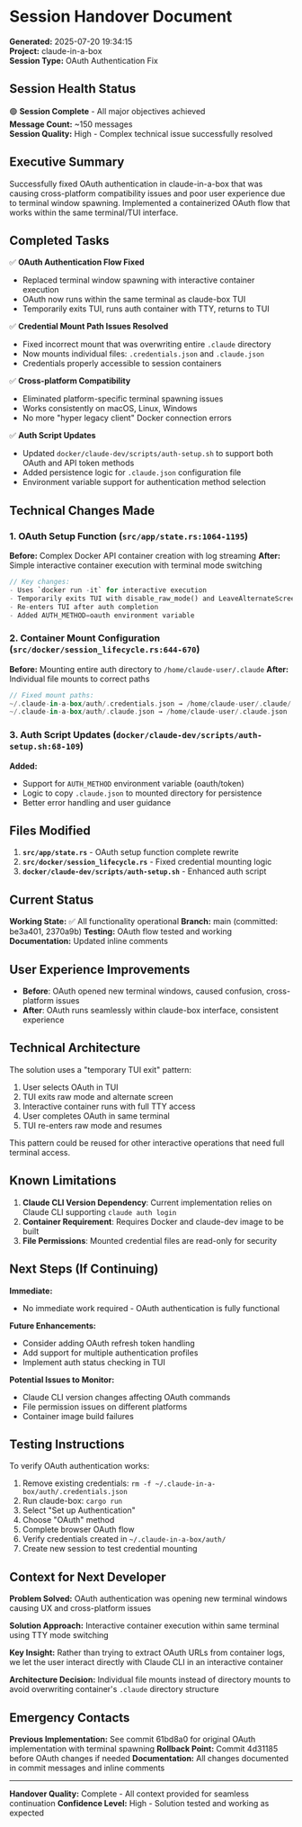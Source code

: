 # Session Handover Document

**Generated:** 2025-07-20 19:34:15  
**Project:** claude-in-a-box  
**Session Type:** OAuth Authentication Fix  

## Session Health Status

🟢 **Session Complete** - All major objectives achieved  
**Message Count:** ~150 messages  
**Session Quality:** High - Complex technical issue successfully resolved  

## Executive Summary

Successfully fixed OAuth authentication in claude-in-a-box that was causing cross-platform compatibility issues and poor user experience due to terminal window spawning. Implemented a containerized OAuth flow that works within the same terminal/TUI interface.

## Completed Tasks

✅ **OAuth Authentication Flow Fixed**
- Replaced terminal window spawning with interactive container execution
- OAuth now runs within the same terminal as claude-box TUI
- Temporarily exits TUI, runs auth container with TTY, returns to TUI

✅ **Credential Mount Path Issues Resolved**
- Fixed incorrect mount that was overwriting entire `.claude` directory
- Now mounts individual files: `.credentials.json` and `.claude.json`
- Credentials properly accessible to session containers

✅ **Cross-platform Compatibility**
- Eliminated platform-specific terminal spawning issues
- Works consistently on macOS, Linux, Windows
- No more "hyper legacy client" Docker connection errors

✅ **Auth Script Updates**
- Updated `docker/claude-dev/scripts/auth-setup.sh` to support both OAuth and API token methods
- Added persistence logic for `.claude.json` configuration file
- Environment variable support for authentication method selection

## Technical Changes Made

### 1. OAuth Setup Function (`src/app/state.rs:1064-1195`)
**Before:** Complex Docker API container creation with log streaming
**After:** Simple interactive container execution with terminal mode switching

```rust
// Key changes:
- Uses `docker run -it` for interactive execution
- Temporarily exits TUI with disable_raw_mode() and LeaveAlternateScreen
- Re-enters TUI after auth completion
- Added AUTH_METHOD=oauth environment variable
```

### 2. Container Mount Configuration (`src/docker/session_lifecycle.rs:644-670`)
**Before:** Mounting entire auth directory to `/home/claude-user/.claude`
**After:** Individual file mounts to correct paths

```rust
// Fixed mount paths:
~/.claude-in-a-box/auth/.credentials.json → /home/claude-user/.claude/.credentials.json
~/.claude-in-a-box/auth/.claude.json → /home/claude-user/.claude.json
```

### 3. Auth Script Updates (`docker/claude-dev/scripts/auth-setup.sh:68-109`)
**Added:** 
- Support for `AUTH_METHOD` environment variable (oauth/token)
- Logic to copy `.claude.json` to mounted directory for persistence
- Better error handling and user guidance

## Files Modified

1. **`src/app/state.rs`** - OAuth setup function complete rewrite
2. **`src/docker/session_lifecycle.rs`** - Fixed credential mounting logic
3. **`docker/claude-dev/scripts/auth-setup.sh`** - Enhanced auth script

## Current Status

**Working State:** ✅ All functionality operational
**Branch:** main (committed: be3a401, 2370a9b)
**Testing:** OAuth flow tested and working
**Documentation:** Updated inline comments

## User Experience Improvements

- **Before**: OAuth opened new terminal windows, caused confusion, cross-platform issues
- **After**: OAuth runs seamlessly within claude-box interface, consistent experience

## Technical Architecture

The solution uses a "temporary TUI exit" pattern:
1. User selects OAuth in TUI
2. TUI exits raw mode and alternate screen
3. Interactive container runs with full TTY access
4. User completes OAuth in same terminal
5. TUI re-enters raw mode and resumes

This pattern could be reused for other interactive operations that need full terminal access.

## Known Limitations

1. **Claude CLI Version Dependency**: Current implementation relies on Claude CLI supporting `claude auth login`
2. **Container Requirement**: Requires Docker and claude-dev image to be built
3. **File Permissions**: Mounted credential files are read-only for security

## Next Steps (If Continuing)

**Immediate:**
- No immediate work required - OAuth authentication is fully functional

**Future Enhancements:**
- Consider adding OAuth refresh token handling
- Add support for multiple authentication profiles
- Implement auth status checking in TUI

**Potential Issues to Monitor:**
- Claude CLI version changes affecting OAuth commands
- File permission issues on different platforms
- Container image build failures

## Testing Instructions

To verify OAuth authentication works:

1. Remove existing credentials: `rm -f ~/.claude-in-a-box/auth/.credentials.json`
2. Run claude-box: `cargo run`
3. Select "Set up Authentication" 
4. Choose "OAuth" method
5. Complete browser OAuth flow
6. Verify credentials created in `~/.claude-in-a-box/auth/`
7. Create new session to test credential mounting

## Context for Next Developer

**Problem Solved:** OAuth authentication was opening new terminal windows causing UX and cross-platform issues

**Solution Approach:** Interactive container execution within same terminal using TTY mode switching

**Key Insight:** Rather than trying to extract OAuth URLs from container logs, we let the user interact directly with Claude CLI in an interactive container

**Architecture Decision:** Individual file mounts instead of directory mounts to avoid overwriting container's `.claude` directory structure

## Emergency Contacts

**Previous Implementation:** See commit 61bd8a0 for original OAuth implementation with terminal spawning
**Rollback Point:** Commit 4d31185 before OAuth changes if needed
**Documentation:** All changes documented in commit messages and inline comments

---

**Handover Quality:** Complete - All context provided for seamless continuation
**Confidence Level:** High - Solution tested and working as expected